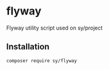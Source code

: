 # flyway

Flyway utility script used on sy/project

## Installation

```
composer require sy/flyway
```